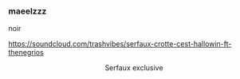 ### maeelzzz


noir

https://soundcloud.com/trashvibes/serfaux-crotte-cest-hallowin-ft-thenegrios


<div align="center">
  Serfaux exclusive
</div>
